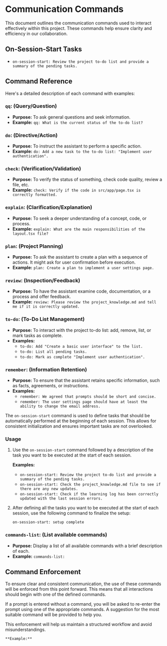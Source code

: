 # Communication Commands

This document outlines the communication commands used to interact effectively within this project. These commands help ensure clarity and efficiency in our collaboration.

## On-Session-Start Tasks

*   `on-session-start: Review the project to-do list and provide a summary of the pending tasks.`
## Command Reference

Here's a detailed description of each command with examples:

### `qq`: (Query/Question)

*   **Purpose:** To ask general questions and seek information.
*   **Example:** `qq: What is the current status of the to-do list?`

### `do`: (Directive/Action)

*   **Purpose:** To instruct the assistant to perform a specific action.
*   **Example:** `do: Add a new task to the to-do list: "Implement user authentication".`

### `check`: (Verification/Validation)

*   **Purpose:** To verify the status of something, check code quality, review a file, etc.
*   **Example:** `check: Verify if the code in src/app/page.tsx is correctly formatted.`

### `explain`: (Clarification/Explanation)

*   **Purpose:** To seek a deeper understanding of a concept, code, or process.
*   **Example:** `explain: What are the main responsibilities of the layout.tsx file?`

### `plan`: (Project Planning)

*   **Purpose:** To ask the assistant to create a plan with a sequence of actions. It might ask for user confirmation before execution.
*   **Example:** `plan: Create a plan to implement a user settings page.`

### `review`: (Inspection/Feedback)

*   **Purpose:** To have the assistant examine code, documentation, or a process and offer feedback.
*   **Example:** `review: Please review the project_knowledge.md and tell me if it is correctly updated.`

### `to-do`: (To-Do List Management)

*   **Purpose:** To interact with the project to-do list: add, remove, list, or mark tasks as complete.
*   **Examples:**
    *   `to-do: Add "Create a basic user interface" to the list.`
    *   `to-do: List all pending tasks.`
    *   `to-do: Mark as complete "Implement user authentication".`

### `remember`: (Information Retention)

*   **Purpose:** To ensure that the assistant retains specific information, such as facts, agreements, or instructions.
*   **Examples:**
    *   `remember: We agreed that prompts should be short and concise.`
    *   `remember: The user settings page should have at least the ability to change the email address.`

The `on-session-start` command is used to define tasks that should be automatically performed at the beginning of each session. This allows for consistent initialization and ensures important tasks are not overlooked.

### Usage

1.  Use the `on-session-start` command followed by a description of the task you want to be executed at the start of each session.

    **Examples:**

    *   `on-session-start: Review the project to-do list and provide a summary of the pending tasks.`
    *   `on-session-start: Check the project_knowledge.md file to see if there are any new updates.`
    *   `on-session-start: Check if the learning log has been correctly updated with the last session errors.`

2.  After defining all the tasks you want to be executed at the start of each session, use the following command to finalize the setup:

    `on-session-start: setup complete`

### `commands-list`: (List available commands)

*   **Purpose:** Display a list of all available commands with a brief description of each.
*   **Example:** `commands-list:`

## Command Enforcement

To ensure clear and consistent communication, the use of these commands will be enforced from this point forward. This means that all interactions should begin with one of the defined commands.

If a prompt is entered without a command, you will be asked to re-enter the prompt using one of the appropriate commands. A suggestion for the most suitable command will be provided to help you.

This enforcement will help us maintain a structured workflow and avoid misunderstandings.












    **Example:**
    